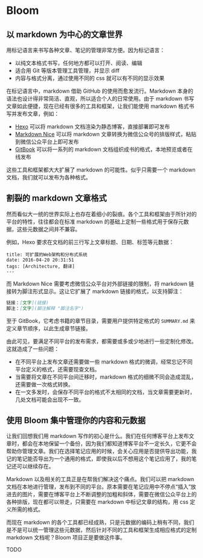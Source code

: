 # Bloom

## 以 markdown 为中心的文章世界

用标记语言来书写各种文章、笔记的管理非常方便。因为标记语言：

+ 以纯文本格式书写，任何地方都可以打开、阅读、编辑
+ 适合用 Git 等版本管理工具管理，并显示 diff
+ 内容与格式分离，通过使用不同的 css 就可以有不同的显示效果

在标记语言中，markdown 借助 GitHub 的使用而愈发流行。Markdown 本身的语法也设计得非常简洁、直观，所以适合个人的日常使用。由于 markdown 书写文章如此便捷，现在已经有很多的工具和框架，让我们能使用 markdown 格式书写并发布文章，例如：

+ [Hexo](https://hexo.io/zh-cn/index.html) 可以将 markdown 文档渲染为静态博客，直接部署即可发布
+ [Markdown Nice](https://mdnice.com/) 可以将 markdown 文章转换为微信公众号的排版样式，粘贴到微信公众平台上即可发布
+ [GitBook](https://www.gitbook.com/) 可以将一系列的 markdown 文档组织成书的格式，本地预览或者在线发布

这些工具和框架都大大扩展了 markdown 的可能性。似乎只需要一个 markdown 文档，我们就可以发布为各种格式。

## 割裂的 markdown 文章格式

然而看似大一统的世界实际上也存在着细小的裂痕。各个工具和框架由于所针对的平台的特性，往往都会在标准 markdown 的基础上定制一些格式用于保存元数据，这些元数据之间并不兼容。

例如，Hexo 要求在文档的前三行写上文章标题、日期、标签等元数据：

```
title: 可扩展的Web架构和分布式系统
date: 2016-04-20 20:31:51
tags: [Architecture, 翻译]
---
```

而 Markdown Nice 需要考虑微信公众平台对外部链接的限制，将 markdown 链接转为脚注形式显示。这让它扩展了 markdown 链接的格式，以支持脚注：

```markdown
链接：[文字](链接)
脚注：[文字](脚注解释 "脚注名字")
```

至于 GitBook，它考虑书籍的章节目录，需要用户提供特定格式的 `SUMMARY.md` 来定义章节顺序，以此生成章节链接。

由此可见，要满足不同平台的发布需求，都需要或多或少地进行一些定制化修改。这就造成了一些问题：

+ 在不同平台上发布文章还需要做一些 markdown 格式的微调，经常忘记不同平台定义的格式，还需要现查文档。
+ 当需要将文章在不同平台间迁移时，markdown 格式的细微不同会造成混乱，还需要做一次格式转换。
+ 在一文多发时，会保存不同平台的格式不太相同的文档，当文章需要更新时，几处文档可能会出现不一致。

## 使用 Bloom 集中管理你的内容和元数据

让我们回想我们用 markdown 写作的初心是什么。我们在任何博客平台上发布文章时，都会在本地保留一个备份，因为我们都知道博客平台不一定长久，它更不会帮助你管理文章。我们在选择笔记应用的时候，会关心应用是否提供导出功能，我记的笔记能否导出为一个通用的格式，即使我以后不想用这个笔记应用了，我的笔记还可以继续存在。

Markdown 以及相关的工具正是在帮我们解决这个痛点。我们可以把 markdown 文档在本地进行管理，发布到不同的平台。原本需要在笔记应用中不停点“插入”放进去的图片，需要在博客平台上不断调整的加粗和斜体，需要在微信公众平台上的各种排版，现在都可以带走，只需要在 markdown 中标记文章的结构，用 css 定义所需的格式。

而现在 markdown 的各个工具都已经成熟，只是元数据的编码上稍有不同，我们是不是可以统一管理这些元数据，然后针对不同的工具和框架生成相应格式的定制 markdown 文档呢？Bloom 项目正是要做这件事。

TODO
